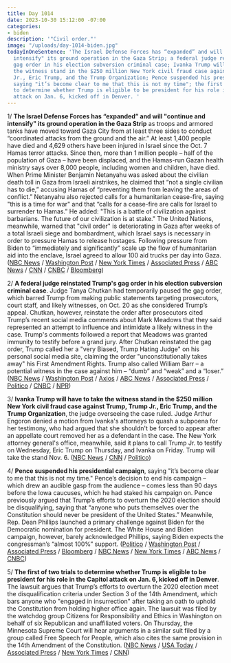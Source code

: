 ```yaml
---
title: Day 1014
date: 2023-10-30 15:12:00 -07:00
categories:
- biden
description: '"Civil order."'
image: "/uploads/day-1014-biden.jpg"
todayInOneSentence: 'The Israel Defense Forces has “expanded” and will "continue and
  intensify" its ground operation in the Gaza Strip; a federal judge reinstated Trump''s
  gag order in his election subversion criminal case; Ivanka Trump will have to take
  the witness stand in the $250 million New York civil fraud case against Trump, Trump
  Jr., Eric Trump, and the Trump Organization; Pence suspended his presidential campaign,
  saying "it’s become clear to me that this is not my time"; the first of two trials
  to determine whether Trump is eligible to be president for his role in the Capitol
  attack on Jan. 6, kicked off in Denver. '
---
```


1/ **The Israel Defense Forces has “expanded” and will "continue and intensify" its ground operation in the Gaza Strip** as troops and armored tanks have moved toward Gaza City from at least three sides to conduct “coordinated attacks from the ground and the air.” At least 1,400 people have died and 4,629 others have been injured in Israel since the Oct. 7 Hamas terror attacks. Since then, more than 1 million people – half of the population of Gaza – have been displaced, and the Hamas-run Gazan health ministry says over 8,000 people, including women and children, have died. When Prime Minister Benjamin Netanyahu was asked about the civilian death toll in Gaza from Israeli airstrikes, he claimed that “not a single civilian has to die,” accusing Hamas of “preventing them from leaving the areas of conflict.” Netanyahu also rejected calls for a humanitarian cease-fire, saying "this is a time for war" and that “calls for a cease-fire are calls for Israel to surrender to Hamas.” He added: "This is a battle of civilization against barbarians. The future of our civilization is at stake." The United Nations, meanwhile, warned that "civil order" is deteriorating in Gaza after weeks of a total Israeli siege and bombardment, which Israel says is necessary in order to pressure Hamas to release hostages. Following pressure from Biden to “immediately and significantly” scale up the flow of humanitarian aid into the enclave, Israel agreed to allow 100 aid trucks per day into Gaza. ([NBC News](https://www.nbcnews.com/news/world/live-blog/israel-hamas-war-live-strikes-gaza-hospitals-palestinians-shelter-rcna122721) / [Washington Post](https://www.washingtonpost.com/world/2023/10/30/israel-war-hamas-gaza-news-palestine/) / [New York Times](https://www.nytimes.com/live/2023/10/30/world/israel-hamas-gaza-war-news) / [Associated Press](https://apnews.com/article/israel-hamas-war-live-updates-10-30-2023-d33ac65b49723b9715ebf47041ac5f66) / [ABC News](https://abcnews.go.com/International/live-updates/israel-gaza-egypt-russia-airport/?id=104468652) / [CNN](https://www.cnn.com/middleeast/live-news/israel-hamas-war-gaza-news-10-30-23/index.html) / [CNBC](https://www.cnbc.com/2023/10/30/israel-hamas-war-live-updates-latest-news-on-gaza-conflict.html) / [Bloomberg](https://www.bloomberg.com/news/articles/2023-10-29/israel-latest-netanyahu-under-pressure-as-ground-war-expands?srnd=premium&sref=MIBMEEoj))

2/ **A federal judge reinstated Trump's gag order in his election subversion criminal case**. Judge Tanya Chutkan had temporarily paused the gag order, which barred Trump from making public statements targeting prosecutors, court staff, and likely witnesses, on Oct. 20 as she considered Trump’s appeal. Chutkan, however, reinstate the order after prosecutors cited Trump’s recent social media comments about Mark Meadows that they said represented an attempt to influence and intimidate a likely witness in the case. Trump's comments followed a report that Meadows was granted immunity to testify before a grand jury. After Chutkan reinstated the gag order, Trump called her a "very Biased, Trump Hating Judge" on his personal social media site, claiming the order "unconstitutionally takes away" his First Amendment Rights. Trump also called William Barr – a potential witness in the case against him – “dumb” and “weak” and a “loser.” ([NBC News](https://www.nbcnews.com/politics/donald-trump/trump-gag-order-back-effect-federal-election-interference-case-rcna122711) / [Washington Post](https://www.washingtonpost.com/dc-md-va/2023/10/29/trump-gag-order-resumes-jan-6-judge/) / [Axios](https://www.axios.com/2023/10/30/trump-gag-order-reinstated-judge-chutkan) / [ABC News](https://abcnews.go.com/Politics/judge-reinstates-trump-gag-order-jan-6-case/story?id=104466343) / [Associated Press](https://apnews.com/article/trump-capitol-riot-jack-smith-gag-order-1357b62d5800b73746241db424875a4f) / [Politico](https://www.politico.com/news/2023/10/29/trump-gag-order-reinstated-00124147) / [CNBC](https://www.cnbc.com/2023/10/30/trump-gag-order-reinstated-in-jack-smith-federal-election-case.html) / [NPR](https://www.npr.org/2023/10/30/1209423940/trump-gag-order))

3/ **Ivanka Trump will have to take the witness stand in the $250 million New York civil fraud case against Trump, Trump Jr., Eric Trump, and the Trump Organization**, the judge overseeing the case ruled. Judge Arthur Engoron denied a motion from Ivanka's attorneys to quash a subpoena for her testimony, who had argued that she shouldn't be forced to appear after an appellate court removed her as a defendant in the case. The New York attorney general's office, meanwhile, said it plans to call Trump Jr. to testify on Wednesday, Eric Trump on Thursday, and Ivanka on Friday. Trump will take the stand Nov. 6. ([NBC News](https://www.nbcnews.com/politics/donald-trump/judge-orders-ivanka-trump-testify-250-million-fraud-case-rcna122482) / [CNN](https://www.cnn.com/2023/10/27/politics/ivanka-trump-subpoena-judge/index.html) / [Politico](https://www.politico.com/news/2023/10/27/ivanka-trump-must-testify-trial-00123992))

4/ **Pence suspended his presidential campaign**, saying "it’s become clear to me that this is not my time." Pence’s decision to end his campaign – which drew an audible gasp from the audience – comes less than 90 days before the Iowa caucuses, which he had staked his campaign on. Pence previously argued that Trump’s efforts to overturn the 2020 election should be disqualifying, saying that “anyone who puts themselves over the Constitution should never be president of the United States.” Meanwhile, Rep. Dean Phillips launched a primary challenge against Biden for the Democratic nomination for president. The White House and Biden campaign, however, barely acknowledged Phillips, saying Biden expects the congressman’s “almost 100%” support. ([Politico](https://www.politico.com/news/2023/10/28/pence-suspends-presidential-campaign-00124097) / [Washington Post](https://www.washingtonpost.com/politics/2023/10/28/mike-pence-suspends-his-struggling-2024-campaign/) / [Associated Press](https://apnews.com/article/mike-pence-2024-president-campaign-republican-trump-0ec44fc2a5b8683f34883e0ea72b2ab2) / [Bloomberg](https://www.bloomberg.com/news/articles/2023-10-28/mike-pence-says-he-s-suspending-2024-presidential-campaign?sref=MIBMEEoj) / [NBC News](https://www.nbcnews.com/politics/2024-election/mike-pence-drops-2024-presidential-race-rcna122619) / [New York Times](https://www.nytimes.com/2023/10/28/us/politics/pence-drops-out-2024.html) / [ABC News](https://abcnews.go.com/Politics/democratic-rep-dean-phillips-launches-2024-white-house/story?id=104352110) / [CNBC](https://www.cnbc.com/2023/10/27/team-biden-responds-to-democrat-dean-phillips.html))

5/ **The first of two trials to determine whether Trump is eligible to be president for his role in the Capitol attack on Jan. 6, kicked off in Denver**. The lawsuit argues that Trump’s efforts to overturn the 2020 election meet the disqualification criteria under Section 3 of the 14th Amendment, which bars anyone who "engaged in insurrection" after taking an oath to uphold the Constitution from holding higher office again. The lawsuit was filed by the watchdog group Citizens for Responsibility and Ethics in Washington on behalf of six Republican and unaffiliated voters. On Thursday, the Minnesota Supreme Court will hear arguments in a similar suit filed by a group called Free Speech for People, which also cites the same provision in the 14th Amendment of the Constitution. ([NBC News](https://www.nbcnews.com/politics/2024-election/trial-whether-trump-kept-2024-ballot-colorado-begins-rcna122728) / [USA Today](https://www.usatoday.com/story/news/politics/2023/10/30/colorado-minnesota-trump-fourteenth-amendment-ballot/71378899007/) / [Associated Press](https://apnews.com/article/trump-insurrection-ballot-14th-amendment-colorado-f5d6c6174476ec414208323785df6e15) / [New York Times](https://www.nytimes.com/2023/10/30/us/politics/trump-colorado-trial-14th-amendment-jan-6.html) / [CNN](https://www.cnn.com/2023/10/30/politics/takeaways-trump-14th-amendment-trial-colorado/index.html))